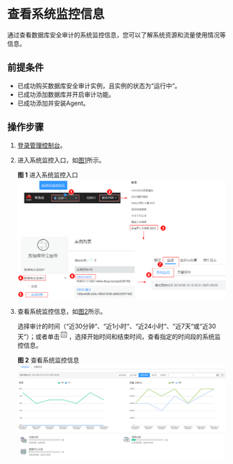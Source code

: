 # 查看系统监控信息<a name="ZH-CN_TOPIC_0145057232"></a>

通过查看数据库安全审计的系统监控信息，您可以了解系统资源和流量使用情况等信息。

## 前提条件<a name="section441811405410"></a>

-   已成功购买数据库安全审计实例，且实例的状态为“运行中“。
-   已成功添加数据库并开启审计功能。
-   已成功添加并安装Agent。

## 操作步骤<a name="section16337113512514"></a>

1.  [登录管理控制台](https://console.huaweicloud.com/)。
2.  进入系统监控入口，如[图1](#fig61991836131419)所示。

    **图 1**  进入系统监控入口<a name="fig61991836131419"></a>  
    ![](figures/进入系统监控入口.png "进入系统监控入口")

3.  查看系统监控信息，如[图2](#fig75451433958)所示。

    选择审计的时间（“近30分钟“、“近1小时“、“近24小时“、“近7天“或“近30天“）；或者单击![](figures/icon-calendar.png)，选择开始时间和结束时间，查看指定的时间段的系统监控信息。

    **图 2**  查看系统监控信息<a name="fig75451433958"></a>  
    ![](figures/查看系统监控信息.png "查看系统监控信息")


